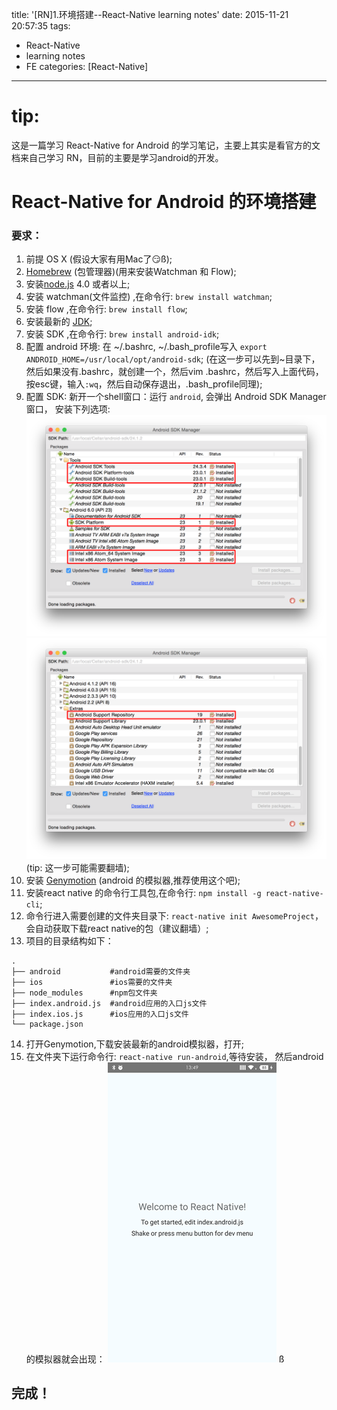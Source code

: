 title: '[RN]1.环境搭建--React-Native learning notes'
date: 2015-11-21 20:57:35
tags:
- React-Native
- learning notes
- FE
categories: [React-Native]
---
# tip:
这是一篇学习 React-Native for Android 的学习笔记，主要上其实是看官方的文档来自己学习 RN，目前的主要是学习android的开发。

# React-Native for Android 的环境搭建
### 要求：
1. 前提 OS X (假设大家有用Mac了😏ß);
2. [Homebrew](http://brew.sh/) (包管理器)(用来安装Watchman 和 Flow);
3. 安装[node.js](https://nodejs.org/) 4.0 或者以上;
4. 安装 watchman(文件监控) ,在命令行: `brew install watchman`;
5. 安装 flow ,在命令行: `brew install flow`;
6. 安装最新的 [JDK](http://www.oracle.com/technetwork/java/javase/downloads/jdk8-downloads-2133151.html);
7. 安装 SDK ,在命令行: `brew install android-idk`;
8. 配置 android 环境:
在 ~/.bashrc, ~/.bash_profile写入
     `export ANDROID_HOME=/usr/local/opt/android-sdk`;
(在这一步可以先到~目录下，然后如果没有.bashrc，就创建一个，然后vim .bashrc，然后写入上面代码，按esc键，输入`:wq`，然后自动保存退出，.bash_profile同理);
9. 配置 SDK:
新开一个shell窗口：运行 `android`,
会弹出 Android SDK Manager窗口，
安装下列选项:
![](/img/RN_img_1.png)
![](/img/RN_img_2.png)
(tip: 这一步可能需要翻墙);
10. 安装 [Genymotion](https://www.genymotion.com/#!/download/freemium/mac/classical) (android 的模拟器,推荐使用这个吧);
11. 安装react native 的命令行工具包,在命令行: `npm install -g react-native-cli`;
12. 命令行进入需要创建的文件夹目录下: `react-native init AwesomeProject`，会自动获取下载react native的包（建议翻墙）;
13. 项目的目录结构如下：
```
.
├── android           #android需要的文件夹
├── ios               #ios需要的文件夹
├── node_modules      #npm包文件夹
├── index.android.js  #android应用的入口js文件
├── index.ios.js      #ios应用的入口js文件
└── package.json
```

14. 打开Genymotion,下载安装最新的android模拟器，打开;
15. 在文件夹下运行命令行: `react-native run-android`,等待安装，
然后android的模拟器就会出现：
![](/img/RN_img_3.png)
ß
## 完成！

